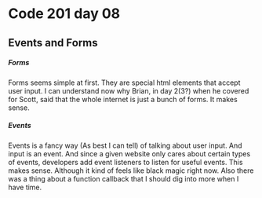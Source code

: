 # Code 201 day 08
## Events and Forms

##### Forms
Forms seems simple at first. They are special html elements that accept user input. I can understand now why Brian, in day 2(3?) when he covered for Scott, said that the whole internet is just a bunch of forms. It makes sense.

##### Events
Events is a fancy way (As best I can tell) of talking about user input. And input is an event. And since a given website only cares about certain types of events, developers add event listeners to listen for useful events. This makes sense. Although it kind of feels like black magic right now. Also there was a thing about a function callback that I should dig into more when I have time.
